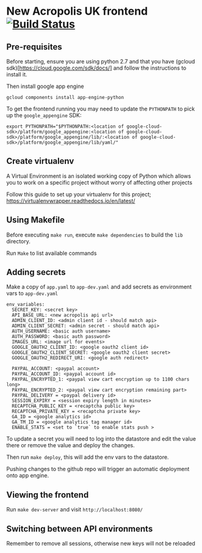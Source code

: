 # New Acropolis UK frontend  [![Build Status](https://travis-ci.org/NewAcropolis/frontend.svg?branch=master)](https://travis-ci.org/NewAcropolis/frontend)

## Pre-requisites

Before starting, ensure you are using python 2.7 and that you have (gcloud sdk)[https://cloud.google.com/sdk/docs/] and follow the instructions to install it.

Then install google app engine

`gcloud components install app-engine-python`

To get the frontend running you may need to update the `PYTHONPATH` to pick up the `google_appengine` SDK:

```
export PYTHONPATH="$PYTHONPATH:<location of google-cloud-sdk>/platform/google_appengine:<location of google-cloud-sdk>/platform/google_appengine/lib/:<location of google-cloud-sdk>/platform/google_appengine/lib/yaml/"
```

## Create virtualenv

A Virtual Environment is an isolated working copy of Python which
allows you to work on a specific project without worry of affecting other projects

Follow this guide to set up your virtualenv for this project;
https://virtualenvwrapper.readthedocs.io/en/latest/

## Using Makefile

Before executing `make run`, execute `make dependencies` to build the `lib` directory.

Run `Make` to list available commands

## Adding secrets

Make a copy of `app.yaml` to `app-dev.yaml` and add secrets as environment vars to `app-dev.yaml`

```
env_variables:
  SECRET_KEY: <secret key>
  API_BASE_URL: <new acropolis api url>
  ADMIN_CLIENT_ID: <admin client id - should match api>
  ADMIN_CLIENT_SECRET: <admin secret - should match api>
  AUTH_USERNAME: <basic auth username>
  AUTH_PASSWORD: <basic auth password>
  IMAGES_URL: <image url for events>
  GOOGLE_OAUTH2_CLIENT_ID: <google oauth2 client id>
  GOOGLE_OAUTH2_CLIENT_SECRET: <google oauth2 client secret>
  GOOGLE_OAUTH2_REDIRECT_URI: <google auth redirect>

  PAYPAL_ACCOUNT: <paypal account>
  PAYPAL_ACCOUNT_ID: <paypal account id>
  PAYPAL_ENCRYPTED_1: <paypal view cart encryption up to 1100 chars long>
  PAYPAL_ENCRYPTED_2: <paypal view cart encryption remaining part>
  PAYPAL_DELIVERY = <paypal delivery id>
  SESSION_EXPIRY = <session expiry length in minutes>
  RECAPTCHA_PUBLIC_KEY = <recaptcha public key>
  RECAPTCHA_PRIVATE_KEY = <recaptcha private key>
  GA_ID = <google analytics id>
  GA_TM_ID = <google analytics tag manager id>
  ENABLE_STATS = <set to `true` to enable stats push >

```

To update a secret you will need to log into the datastore and edit the value there or remove the value and deploy the changes.

Then run `make deploy`, this will add the env vars to the datastore.

Pushing changes to the github repo will trigger an automatic deployment onto app engine.

## Viewing the frontend

Run `make dev-server` and visit `http://localhost:8080/`

## Switching between API environments

Remember to remove all sessions, otherwise new keys will not be reloaded
